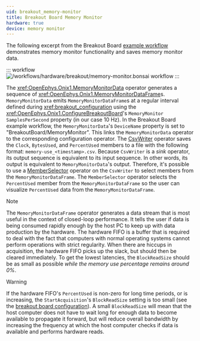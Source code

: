 ```yaml
---
uid: breakout_memory-monitor
title: Breakout Board Memory Monitor
hardware: true
device: memory monitor
---
```


The following excerpt from the Breakout Board [example workflow](xref:breakout_workflow) demonstrates memory monitor functionality and saves memory monitor data.

::: workflow
![/workflows/hardware/breakout/memory-monitor.bonsai workflow](../../../workflows/hardware/breakout/memory-monitor.bonsai)
:::

The <xref:OpenEphys.Onix1.MemoryMonitorData> operator generates a sequence of <xref:OpenEphys.Onix1.MemoryMonitorDataFrame>s. `MemoryMonitorData` emits `MemoryMonitorDataFrame`s at a regular interval defined during <xref:breakout_configuration> using the <xref:OpenEphys.Onix1.ConfigureBreakoutBoard>'s `MemoryMonitor SamplesPerSecond` property (in our case 10 Hz). In the Breakout Board example workflow, the `MemoryMonitorData`'s `DeviceName` property is set to "BreakoutBoard/MemoryMonitor". This links the `MemoryMonitorData` operator to the corresponding configuration operator. The [CsvWriter](https://bonsai-rx.org/docs/api/Bonsai.IO.CsvWriter.html) operator saves the `Clock`, `BytesUsed`, and `PercentUsed` members to a file with the following format: `memory-use_<timestamp>.csv`. Because `CsvWriter` is a _sink_ operator, its output sequence is equivalent to its input sequence. In other words, its output is equivalent to `MemoryMonitorData`'s output. Therefore, it's possible to use a [MemberSelector](https://bonsai-rx.org/docs/api/Bonsai.Expressions.MemberSelectorBuilder.html) operator on the `CsvWriter` to select members from the `MemoryMonitorDataFrame`. The `MemberSelector` operator selects the `PercentUsed` member from the `MemoryMonitorDataFrame` so the user can visualize `PercentUsed` data from the `MemoryMonitorDataFrame`.

> [!NOTE]
> The `MemoryMonitorDataFrame` operator generates a
> data stream that is most useful in the context of closed-loop performance. It tells the user if data
> is being consumed rapidly enough by the host PC to keep up with data production by the hardware. The
> hardware FIFO is a buffer that is required to deal with the fact that computers with normal
> operating systems cannot perform operations with strict regularity. When there are hiccups in
> acquisition, the hardware FIFO picks up the slack, but should then be cleared immediately. To get
> the lowest latencies, the `BlockReadSize` should be as small as possible *while the memory use
> percentage remains around 0%*.

> [!WARNING]
> If the hardware FIFO's `PercentUsed` is non-zero for long time periods, or is increasing, the
> `StartAcquisition`'s `BlockReadSize` setting is too small (see the [breakout board configuration](xref:breakout_configuration)). A small
> `BlockReadSize` will mean that the host computer does not have to wait long for enough data to
> become available to propagate it forward, but will reduce overall bandwidth by increasing the
> frequency at which the host computer checks if data is available and performs hardware reads.